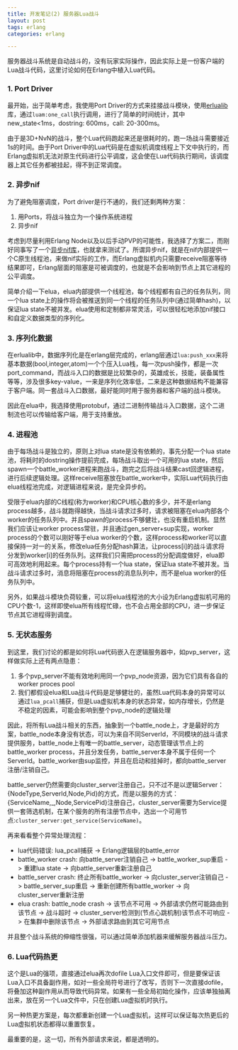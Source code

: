 ```yaml
---
title: 开发笔记(2) 服务器Lua战斗
layout: post
tags: erlang
categories: erlang

---
```


服务器战斗系统是自动战斗的，没有玩家实际操作，因此实际上是一份客户端的Lua战斗代码，这里讨论如何在Erlang中植入Lua代码。

<!--more-->

### 1. Port Driver

最开始，出于简单考虑，我使用Port Driver的方式来挂接战斗模块，使用[erlualib](https://github.com/Motiejus/erlualib)库，通过`luam:one_call`执行调用，进行了简单的时间统计，其中new_state<1ms，dostring: 600ms，call: 20-300ms。

由于是3D+NvN的战斗，整个Lua代码跑起来还是很耗时的，跑一场战斗需要接近1s的时间。由于Port Driver中的Lua代码是在虚拟机调度线程上下文中执行的，而Erlang虚拟机无法对原生代码进行公平调度，这会使在Lua代码执行期间，该调度器上其它任务都被挂起，得不到正常调度。

### 2. 异步nif

为了避免阻塞调度，Port driver是行不通的，我们还剩两种方案：

1. 用Ports，将战斗独立为一个操作系统进程
2. 异步nif

考虑到尽量利用Erlang Node以及以后手动PVP的可能性，我选择了方案二，而刚好同事写了一个[异步nif库](https://github.com/zhuoyikang/elua)，也就拿来测试了。所谓异步nif，就是在nif内部提供一个C原生线程池，来做nif实际的工作，而Erlang虚拟机内只需要receive阻塞等待结果即可，Erlang层面的阻塞是可被调度的，也就是不会影响到节点上其它进程的公平调度。

简单介绍一下elua，elua内部提供一个线程池，每个线程都有自己的任务队列，同一个lua state上的操作将会被推送到同一个线程的任务队列中(通过简单hash)，以保证lua state不被并发。elua使用和定制都非常灵活，可以很轻松地添加nif接口和自定义数据类型的序列化。

### 3. 序列化数据

在erlualib中，数据序列化是在erlang层完成的，erlang层通过`lua:push_xxx`来将基本数据(bool,integer,atom)一个个压入Lua栈，每一次push操作，都是一次port_command，而战斗入口的数据是比较繁杂的，英雄成长，技能，装备属性等等，涉及很多key-value，一来是序列化效率低，二来是这种数据结构不能兼容于客户端。同一套战斗入口数据，最好能同时用于服务器和客户端的战斗模块。

因此在elua中，我选择使用protobuf，通过二进制传输战斗入口数据，这个二进制流也可以传输给客户端，用于支持重放。

### 4. 进程池

由于每场战斗是独立的，原则上对lua state是没有依赖的，事先分配一个lua state池，将耗时的dostring操作提前完成，每场战斗取出一个可用的lua state，然后spawn一个battle_worker进程来跑战斗，跑完之后将战斗结果cast回逻辑进程，进行后续逻辑处理。这样receive阻塞放在battle_worker中，实际Lua代码执行由elua线程池完成，对逻辑进程来说，是完全异步的。

受限于elua内部的C线程(称为worker)和CPU核心数的多少，并不是erlang process越多，战斗就跑得越快，当战斗请求过多时，请求被阻塞在elua内部各个worker的任务队列中。并且spawn的process不够健壮，也没有重启机制。显然我们应该让worker process常驻，并且通过gen_server+sup实现，worker process的个数可以刚好等于elua worker的个数，这样process和worker可以直接保持一对一的关系，修改elua任务分配hash算法，让process[i]的战斗请求将分发到worker[i]的任务队列。这样我们只需把process的分配调度做好，elua即可高效地利用起来。每个process持有一个lua state，保证lua state不被并发。当战斗请求过多时，消息将阻塞在process的消息队列中，而不是elua worker的任务队列中。

另外，如果战斗模块负荷较重，可以将elua线程池的大小设为Erlang虚拟机可用的CPU个数-1，这样即使elua所有线程忙碌，也不会占用全部的CPU，进一步保证节点其它进程得到调度。

### 5. 无状态服务

到这里，我们讨论的都是如何将Lua代码嵌入在逻辑服务器中，如pvp_server，这样做实际上还有两点隐患：

1. 多个pvp_server不能有效地利用同一个pvp_node资源，因为它们具有各自的worker proces pool
2. 我们都假设elua和Lua战斗代码是足够健壮的，虽然Lua代码本身的异常可以通过`lua_pcall`捕获，但是Lua虚拟机本身的状态异常，如内存增长，仍然是不稳定的因素，可能会影响到整个pvp_node的逻辑处理

因此，将所有Lua战斗相关的东西，抽象到一个battle\_node上，才是最好的方案，battle\_node本身没有状态，可以为来自不同ServerId，不同模块的战斗请求提供服务，battle\_node上有唯一的battle_server，动态管理该节点上的battle\_worker process，并且分发任务，battle\_server本身不属于任何一个ServerId。battle_worker由sup监控，并且在启动和挂掉时，都向battle\_server注册/注销自己。

battle\_server仍然需要向cluster\_server注册自己，只不过不是以逻辑Server：{NodeType,ServerId,Node,Pid}的方式，而是以服务的方式：{ServiceName,_,Node,ServicePid}注册自己，cluster_server需要为Service提供一套筛选机制，在某个服务的所有注册节点中，选出一个可用节点:`cluster_server:get_service(ServiceName)`。

再来看看整个异常处理流程：

- lua代码错误: lua_pcall捕获 -> Erlang逻辑层的battle_error
- battle_worker crash: 向battle_server注销自己 -> battle_worker_sup重启 -> 重建lua state -> 向battle_server重新注册自己
- battle_server crash: 终止所有battle_worker -> 向cluster_server注销自己 -> battle_server_sup重启 -> 重新创建所有battle_worker -> 向cluster_server重新注册
- elua crash: battle_node crash -> 该节点不可用 -> 外部请求仍然可能路由到该节点 -> 战斗超时 -> cluster_server检测到(节点心跳机制)该节点不可响应 -> 在集群中删除该节点 -> 外部请求路由到其它可用节点

并且整个战斗系统的伸缩性很强，可以通过简单添加机器来缓解服务器战斗压力。

### 6. Lua代码热更

这个是Lua的强项，直接通过elua再次dofile Lua入口文件即可，但是要保证该Lua入口不具备副作用，如对一些全局符号进行了改写，否则下一次直接dofile，将叠加这种副作用从而导致代码异常。如果有一些全局初始化操作，应该单独抽离出来，放在另一个Lua文件中，只在创建Lua虚拟机时执行。

另一种热更方案是，每次都重新创建一个Lua虚拟机，这样可以保证每次热更后的Lua虚拟机状态都得以重置恢复。

最重要的是，这一切，所有外部请求来说，都是透明的。
